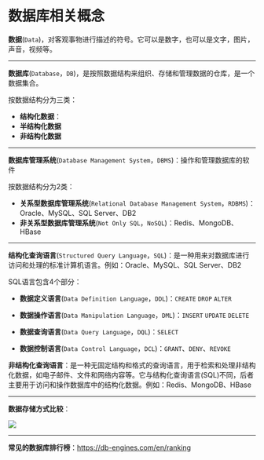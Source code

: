 # 数据库相关概念

**数据**(`Data`)，对客观事物进行描述的符号。它可以是数字，也可以是文字，图片，声音，视频等。

****

**数据库**(`Database`，`DB`)，是按照数据结构来组织、存储和管理数据的仓库，是一个数据集合。

按数据结构分为三类：

- **结构化数据**：
- **半结构化数据**
- **非结构化数据**

****

**数据库管理系统**(`Database Management System`，`DBMS`)：操作和管理数据库的软件

按数据结构分为2类：

- **关系型数据库管理系统**(`Relational Database Management System`，`RDBMS`)：Oracle、MySQL、SQL Server、DB2
- **非关系型数据库管理系统**(`Not Only SQL`，`NoSQL`)：Redis、MongoDB、HBase

****

**结构化查询语言**(`Structured Query Language`，`SQL`)：是一种用来对数据库进行访问和处理的标准计算机语言。例如：Oracle、MySQL、SQL Server、DB2

SQL语言包含4个部分：

- **数据定义语言**(`Data Definition Language`，`DDL`)：`CREATE` `DROP` `ALTER`

- **数据操作语言**(`Data Manipulation Language`，`DML`)：`INSERT` `UPDATE` `DELETE`

- **数据查询语言**(`Data Query Language`，`DQL`)：`SELECT`

- **数据控制语言**(`Data Control Language`，`DCL`)：`GRANT`、`DENY`、`REVOKE`

**非结构化查询语言**：是一种无固定结构和格式的查询语言，用于检索和处理非结构化数据，如电子邮件、文件和网络内容等。它与结构化查询语言(SQL)不同，后者主要用于访问和操作数据库中的结构化数据。例如：Redis、MongoDB、HBase

****

**数据存储方式比较**：

![](https://cdn.jsdelivr.net/gh/letengzz/Two-C@main/img/SQL/202211141549212.png)

****

**常见的数据库排行榜**：https://db-engines.com/en/ranking

